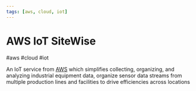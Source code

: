 ```yaml
---
tags: [aws, cloud, iot]
---
```

# AWS IoT SiteWise
#aws #cloud #iot

An IoT service from [AWS](Cloud%20Computing/AWS/AWS.md) which simplifies collecting, organizing, and analyzing industrial equipment data, organize sensor data streams from multiple production lines and facilities to drive efficiencies across locations